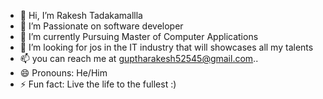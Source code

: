 - 👋 Hi, I’m Rakesh Tadakamallla 
- 👀 I’m Passionate on software developer
- 🌱 I’m currently Pursuing Master of Computer Applications 
- 💞️ I’m looking for jos in the IT industry that will showcases all my talents
- 📫 you can reach me at guptharakesh52545@gmail.com..
- 😄 Pronouns: He/Him
- ⚡ Fun fact: Live the life to the fullest :)
  

<!---
guptharakesh/guptharakesh is a ✨ special ✨ repository because its `README.md` (this file) appears on your GitHub profile.
You can click the Preview link to take a look at your changes.
--->
